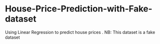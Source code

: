# House-Price-Prediction-with-Fake-dataset
Using Linear Regression to predict house prices . NB: This dataset is a fake dataset
